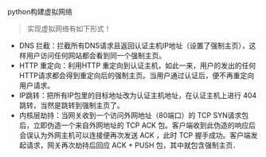 python构建虚拟网络

> 实现虚拟网络有如下形式！

+ DNS 拦截：拦截所有DNS请求且返回认证主机IP地址（设置了强制主页），这样用户访问任何网站都会看到同一个强制主页。
+ HTTP 重定向：利用HTTP 重定向到认证主机，如此一来，用户的发出的任何HTTP请求都会得到重定向后的强制主页。当用户通过认证后，便不再重定向用户请求。 
+ IP跳转：把所有IP包里的目标地址改为认证主机地址，在认证主机上进行 404 跳转，当然是跳转到强制主页了。
+ 内核层劫持：当网关收到一个访问外网地址（80端口）的 TCP SYN请求包后，立即伪造一个来自外网地址的 TCP ACK 包。客户端收到此伪造的响应后会误认为外网主机可以连接便再次发送 ACK ，此时 TCP 握手成功。客户端发起请求，网关再次劫持后回应 ACK + PUSH 包，其中就包含强制主页．